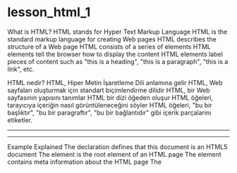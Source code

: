 # lesson_html_1

What is HTML?
HTML stands for Hyper Text Markup Language
HTML is the standard markup language for creating Web pages
HTML describes the structure of a Web page
HTML consists of a series of elements
HTML elements tell the browser how to display the content
HTML elements label pieces of content such as "this is a heading", "this is a paragraph", "this is a link", etc.

HTML nedir?
HTML, Hiper Metin İşaretleme Dili anlamına gelir
HTML, Web sayfaları oluşturmak için standart biçimlendirme dilidir
HTML, bir Web sayfasının yapısını tanımlar
HTML bir dizi öğeden oluşur
HTML öğeleri, tarayıcıya içeriğin nasıl görüntüleneceğini söyler
HTML öğeleri, "bu bir başlıktır", "bu bir paragraftır", "bu bir bağlantıdır" gibi içerik parçalarını etiketler.

****************************************************************************************************************
****************************************************************************************************************
Example Explained
The <!DOCTYPE html> declaration defines that this document is an HTML5 document
The <html> element is the root element of an HTML page
The <head> element contains meta information about the HTML page
The <title> element specifies a title for the HTML page (which is shown in the browser's title bar or in the page's tab)
The <body> element defines the document's body, and is a container for all the visible contents, such as headings, paragraphs, images, hyperlinks, tables, lists, etc.
The <h1> element defines a large heading
The <p> element defines a paragraph

    
****************************************************************************************************************
****************************************************************************************************************
 Örnek Açıklama
Beyanname , <!DOCTYPE html>bu belgenin bir HTML5 belgesi olduğunu tanımlar
Öğe , <html>bir HTML sayfasının kök öğesidir
Öğe , <head>HTML sayfasıyla ilgili meta bilgileri içerir
<title>Öğe, HTML sayfası için bir başlık belirtir (tarayıcının başlık çubuğunda veya sayfanın sekmesinde gösterilir )
<body>Öğe, belgenin gövdesini tanımlar ve başlıklar, paragraflar, resimler, köprüler, tablolar, listeler vb. gibi tüm görünür içerikler için bir kapsayıcıdır .
Öğe büyük bir başlığı <h1>tanımlar
Öğe <p>bir paragraf tanımlar
